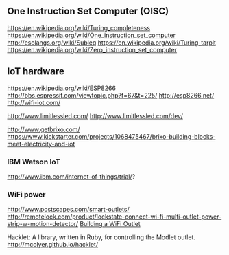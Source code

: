 
<!--
-->

One Instruction Set Computer (OISC)
-----------------------------------

https://en.wikipedia.org/wiki/Turing_completeness
https://en.wikipedia.org/wiki/One_instruction_set_computer
http://esolangs.org/wiki/Subleq
https://en.wikipedia.org/wiki/Turing_tarpit
https://en.wikipedia.org/wiki/Zero_instruction_set_computer

IoT hardware
------------

https://en.wikipedia.org/wiki/ESP8266
http://bbs.espressif.com/viewtopic.php?f=67&t=225/
http://esp8266.net/
http://wifi-iot.com/

http://www.limitlessled.com/
http://www.limitlessled.com/dev/

http://www.getbrixo.com/
https://www.kickstarter.com/projects/1068475467/brixo-building-blocks-meet-electricity-and-iot

### IBM Watson IoT

http://www.ibm.com/internet-of-things/trial/?

### WiFi power

http://www.postscapes.com/smart-outlets/
http://remotelock.com/product/lockstate-connect-wi-fi-multi-outlet-power-strip-w-motion-detector/
[Building a WiFi Outlet](https://www.hackster.io/daniel0524/building-a-wifi-outlet-cf3d0c)

Hacklet: A library, written in Ruby, for controlling the Modlet outlet.
http://mcolyer.github.io/hacklet/

<!-- vim: set autoindent expandtab sw=4 syntax=markdown: -->

